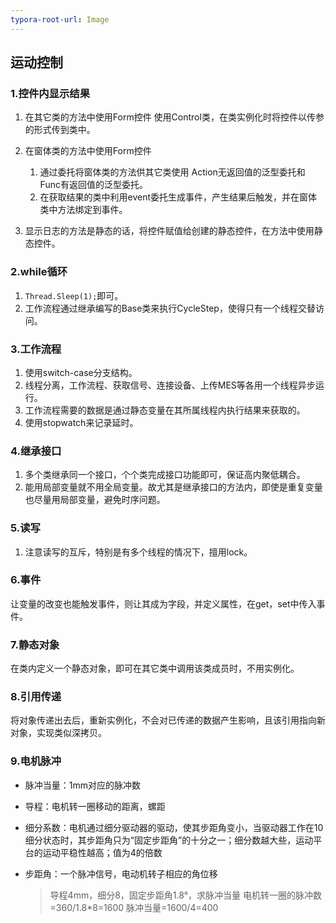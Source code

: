 ```yaml
---
typora-root-url: Image
---
```


## 运动控制

### 1.控件内显示结果

1. 在其它类的方法中使用Form控件
   使用Control类，在类实例化时将控件以传参的形式传到类中。
2. 在窗体类的方法中使用Form控件
   1. 通过委托将窗体类的方法供其它类使用
      Action无返回值的泛型委托和Func有返回值的泛型委托。
   2. 在获取结果的类中利用event委托生成事件，产生结果后触发，并在窗体类中方法绑定到事件。

3. 显示日志的方法是静态的话，将控件赋值给创建的静态控件，在方法中使用静态控件。

### 2.while循环

1. `Thread.Sleep(1);`即可。
2. 工作流程通过继承编写的Base类来执行CycleStep，使得只有一个线程交替访问。

### 3.工作流程

1. 使用switch-case分支结构。
2. 线程分离，工作流程、获取信号、连接设备、上传MES等各用一个线程异步运行。
3. 工作流程需要的数据是通过静态变量在其所属线程内执行结果来获取的。
3. 使用stopwatch来记录延时。

### 4.继承接口

1. 多个类继承同一个接口，个个类完成接口功能即可，保证高内聚低耦合。
2. 能用局部变量就不用全局变量。故尤其是继承接口的方法内，即使是重复变量也尽量用局部变量，避免时序问题。

### 5.读写

1. 注意读写的互斥，特别是有多个线程的情况下，擅用lock。

### 6.事件

让变量的改变也能触发事件，则让其成为字段，并定义属性，在get，set中传入事件。

### 7.静态对象

在类内定义一个静态对象，即可在其它类中调用该类成员时，不用实例化。

### 8.引用传递

将对象传递出去后，重新实例化，不会对已传递的数据产生影响，且该引用指向新对象，实现类似深拷贝。

### 9.电机脉冲

- 脉冲当量：1mm对应的脉冲数

- 导程：电机转一圈移动的距离，螺距

- 细分系数：电机通过细分驱动器的驱动，使其步距角变小，当驱动器工作在10细分状态时，其步距角只为“固定步距角”的十分之一；细分数越大些，运动平台的运动平稳性越高；值为4的倍数

- 步距角：一个脉冲信号，电动机转子相应的角位移

    > 导程4mm，细分8，固定步距角1.8°，求脉冲当量
    > 电机转一圈的脉冲数=360/1.8*8=1600
    > 脉冲当量=1600/4=400
